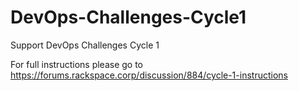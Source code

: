DevOps-Challenges-Cycle1
========================

Support DevOps Challenges Cycle 1

For full instructions please go to https://forums.rackspace.corp/discussion/884/cycle-1-instructions
